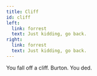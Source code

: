 ```yaml
---
title: Cliff
id: cliff
left:
  link: forrest
  text: Just kidding, go back.
right:
  link: forrest
  text: Just kidding, go back.
---
```

You fall off a cliff. Burton. You ded.

